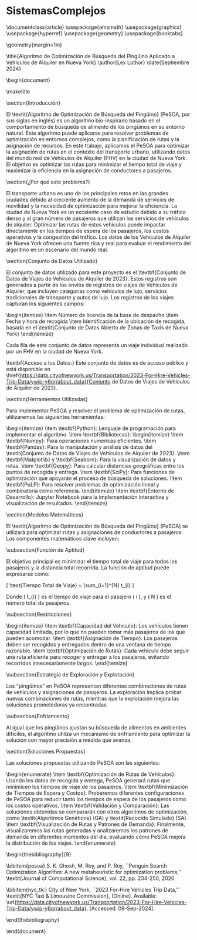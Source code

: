 # SistemasComplejos

\documentclass{article}
\usepackage{amsmath}
\usepackage{graphicx}
\usepackage{hyperref}
\usepackage{geometry}
\usepackage{booktabs}

\geometry{margin=1in}

\title{Algoritmo de Optimización de Búsqueda del Pingüino Aplicado a Vehículos de Alquiler en Nueva York}
\author{Lex Luthor}
\date{Septiembre 2024}

\begin{document}

\maketitle

\section{Introducción}

El \textit{Algoritmo de Optimización de Búsqueda del Pingüino} (PeSOA, por sus siglas en inglés) es un algoritmo bio-inspirado basado en el comportamiento de búsqueda de alimento de los pingüinos en su entorno natural. Este algoritmo puede aplicarse para resolver problemas de optimización en entornos complejos, como la planificación de rutas y la asignación de recursos. En este trabajo, aplicamos el PeSOA para optimizar la asignación de rutas en el contexto del transporte urbano, utilizando datos del mundo real de Vehículos de Alquiler (FHV) en la ciudad de Nueva York. El objetivo es optimizar las rutas para minimizar el tiempo total de viaje y maximizar la eficiencia en la asignación de conductores a pasajeros.

\section{¿Por qué este problema?}

El transporte urbano es uno de los principales retos en las grandes ciudades debido al creciente aumento de la demanda de servicios de movilidad y la necesidad de optimización para mejorar la eficiencia. La ciudad de Nueva York es un excelente caso de estudio debido a su tráfico denso y al gran número de pasajeros que utilizan los servicios de vehículos de alquiler. Optimizar las rutas de estos vehículos puede impactar directamente en los tiempos de espera de los pasajeros, los costos operativos y la congestión del tráfico. Los datos de los Vehículos de Alquiler de Nueva York ofrecen una fuente rica y real para evaluar el rendimiento del algoritmo en un escenario del mundo real.

\section{Conjunto de Datos Utilizado}

El conjunto de datos utilizado para este proyecto es el \textbf{Conjunto de Datos de Viajes de Vehículos de Alquiler de 2023}. Estos registros son generados a partir de los envíos de registros de viajes de Vehículos de Alquiler, que incluyen categorías como vehículos de lujo, servicios tradicionales de transporte y autos de lujo. Los registros de los viajes capturan los siguientes campos:

\begin{itemize}
    \item Número de licencia de la base de despacho
    \item Fecha y hora de recogida
    \item Identificación de la ubicación de recogida, basada en el \textit{Conjunto de Datos Abierto de Zonas de Taxis de Nueva York}
\end{itemize}

Cada fila de este conjunto de datos representa un viaje individual realizado por un FHV en la ciudad de Nueva York.

\textbf{Acceso a los Datos:} Este conjunto de datos es de acceso público y está disponible en \href{https://data.cityofnewyork.us/Transportation/2023-For-Hire-Vehicles-Trip-Data/ywip-y6qr/about_data}{Conjunto de Datos de Viajes de Vehículos de Alquiler de 2023}.

\section{Herramientas Utilizadas}

Para implementar PeSOA y resolver el problema de optimización de rutas, utilizaremos las siguientes herramientas:

\begin{itemize}
    \item \textbf{Python}: Lenguaje de programación para implementar el algoritmo.
    \item \textbf{Bibliotecas}:
    \begin{itemize}
        \item \textbf{Numpy}: Para operaciones numéricas eficientes.
        \item \textbf{Pandas}: Para la manipulación y análisis de datos del \textit{Conjunto de Datos de Viajes de Vehículos de Alquiler de 2023}.
        \item \textbf{Matplotlib} y \textbf{Seaborn}: Para la visualización de datos y rutas.
        \item \textbf{Geopy}: Para calcular distancias geográficas entre los puntos de recogida y entrega.
        \item \textbf{SciPy}: Para funciones de optimización que apoyarán el proceso de búsqueda de soluciones.
        \item \textbf{PuLP}: Para resolver problemas de optimización lineal y combinatoria como referencia.
    \end{itemize}
    \item \textbf{Entorno de Desarrollo}: Jupyter Notebook para la implementación interactiva y visualización de resultados.
\end{itemize}

\section{Modelos Matemáticos}

El \textit{Algoritmo de Optimización de Búsqueda del Pingüino} (PeSOA) se utilizará para optimizar rutas y asignaciones de conductores a pasajeros. Los componentes matemáticos clave incluyen:

\subsection{Función de Aptitud}

El objetivo principal es minimizar el tiempo total de viaje para todos los pasajeros y la distancia total recorrida. La función de aptitud puede expresarse como:

\[
\text{Tiempo Total de Viaje} = \sum_{i=1}^{N} t_{i}
\]

Donde \( t_{i} \) es el tiempo de viaje para el pasajero \( i \), y \( N \) es el número total de pasajeros.

\subsection{Restricciones}

\begin{itemize}
    \item \textbf{Capacidad del Vehículo}: Los vehículos tienen capacidad limitada, por lo que no pueden tomar más pasajeros de los que pueden acomodar.
    \item \textbf{Asignación de Tiempo}: Los pasajeros deben ser recogidos y entregados dentro de una ventana de tiempo razonable.
    \item \textbf{Optimización de Rutas}: Cada vehículo debe seguir una ruta eficiente para recoger y entregar a los pasajeros, evitando recorridos innecesariamente largos.
\end{itemize}

\subsection{Estrategia de Exploración y Explotación}

Los "pingüinos" en PeSOA representan diferentes combinaciones de rutas de vehículos y asignaciones de pasajeros. La exploración implica probar nuevas combinaciones de rutas, mientras que la explotación mejora las soluciones prometedoras ya encontradas.

\subsection{Enfriamiento}

Al igual que los pingüinos ajustan su búsqueda de alimentos en ambientes difíciles, el algoritmo utiliza un mecanismo de enfriamiento para optimizar la solución con mayor precisión a medida que avanza.

\section{Soluciones Propuestas}

Las soluciones propuestas utilizando PeSOA son las siguientes:

\begin{enumerate}
    \item \textbf{Optimización de Rutas de Vehículos}: Usando los datos de recogida y entrega, PeSOA generará rutas que minimicen los tiempos de viaje de los pasajeros.
    \item \textbf{Minimización de Tiempos de Espera y Costos}: Probaremos diferentes configuraciones de PeSOA para reducir tanto los tiempos de espera de los pasajeros como los costos operativos.
    \item \textbf{Validación y Comparación}: Las soluciones obtenidas se compararán con otros algoritmos de optimización, como \textit{Algoritmos Genéticos} (GA) y \textit{Recocido Simulado} (SA).
    \item \textbf{Visualización de Rutas y Patrones de Demanda}: Finalmente, visualizaremos las rutas generadas y analizaremos los patrones de demanda en diferentes momentos del día, evaluando cómo PeSOA mejora la distribución de los viajes.
\end{enumerate}


\begin{thebibliography}{9}

\bibitem{pesoa}
S. K. Ghosh, M. Roy, and P. Roy, ``Penguin Search Optimization Algorithm: A new metaheuristic for optimization problems,'' \textit{Journal of Computational Science}, vol. 22, pp. 234-250, 2020.

\bibitem{nyc_tlc}
City of New York, ``2023 For-Hire Vehicles Trip Data,'' \textit{NYC Taxi & Limousine Commission}, [Online]. Available: \url{https://data.cityofnewyork.us/Transportation/2023-For-Hire-Vehicles-Trip-Data/ywip-y6qr/about_data}. [Accessed: 09-Sep-2024].



\end{thebibliography}

\end{document}
